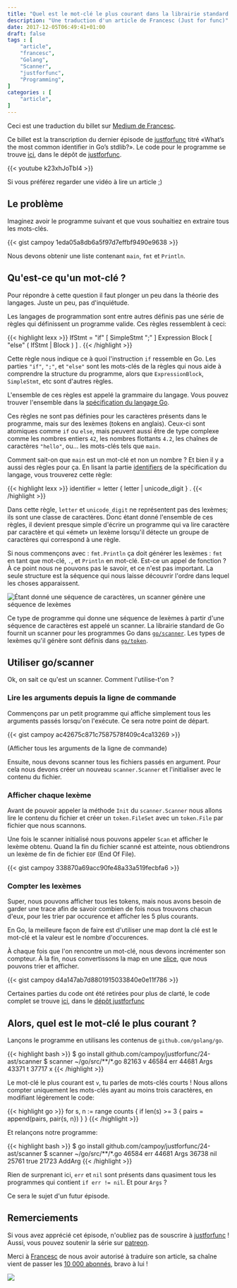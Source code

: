 ```yaml
---
title: "Quel est le mot-clé le plus courant dans la librairie standard Go ?"
description: "Une traduction d'un article de Francesc (Just for func)"
date: 2017-12-05T06:49:41+01:00
draft: false
tags : [
    "article",
    "francesc",
    "Golang",
    "Scanner",
    "justforfunc",
    "Programming",
]
categories : [
    "article",
]
---
```


Ceci est une traduction du billet sur [Medium de Francesc](https://medium.com/@francesc/whats-the-most-common-identifier-in-go-s-stdlib-e468f3c9c7d9).

Ce billet est la transcription du dernier épisode de [justforfunc](http://justforfunc.com/) titré «What’s the most common identifier in Go’s stdlib?». Le code pour le programme se trouve [ici](https://github.com/campoy/justforfunc/blob/master/24-ast/scanner/main.go), dans le dépôt de [justforfunc](https://github.com/campoy/justforfunc).

{{< youtube k23xhJoTbI4 >}}

Si vous préférez regarder une vidéo à lire un article ;)

## Le problème

Imaginez avoir le programme suivant et que vous souhaitiez en extraire tous les mots-clés.


{{< gist campoy 1eda05a8db6a5f97d7effbf9490e9638 >}}

Nous devons obtenir une liste contenant `main`, `fmt` et `Println`.

## Qu'est-ce qu'un mot-clé ?

Pour répondre à cette question il faut plonger un peu dans la théorie des langages. Juste un peu, pas d'inquiétude.

Les langages de programmation sont entre autres définis pas une série de règles qui définissent un programme valide. Ces règles ressemblent à ceci:

{{< highlight lexx >}}
IfStmt = "if" [ SimpleStmt ";" ] Expression Block [ "else" ( 
IfStmt | Block ) ] .
{{< /highlight >}}

Cette règle nous indique ce à quoi l'instruction `if` ressemble en Go. Les parties `"if"`, `";"`, et `"else"` sont les mots-clés de la règles qui nous aide à comprendre la structure du programme, alors que `ExpressionBlock`, `SimpleStmt`, etc sont d'autres règles.

L'ensemble de ces règles est appelé la grammaire du langage. Vous pouvez trouver l'ensemble dans la [spécification du langage Go](https://golang.org/ref/spec).

Ces règles ne sont pas définies pour les caractères présents dans le programme, mais sur des lexèmes (tokens en anglais). Ceux-ci sont atomiques comme `if` ou `else`, mais peuvent aussi être de type complexe comme les nombres entiers `42`, les nombres flottants `4.2`, les chaînes de caractères `"hello"`, ou... les mots-clés tels que `main`.

Comment sait-on que `main` est un mot-clé et non un nombre ? Et bien il y a aussi des règles pour ça. En lisant la partie [identifiers](https://golang.org/ref/spec#identifier) de la spécification du langage, vous trouverez cette règle:

{{< highlight lexx >}}
identifier = letter { letter | unicode_digit } .
{{< /highlight >}}

Dans cette règle, `letter` et `unicode_digit` ne représentent pas des lexèmes; ils sont une classe de caractères. Donc étant donné l'ensemble de ces règles, il devient presque simple d'écrire un programme qui va lire caractère par caractère et qui «émet» un lexème lorsqu'il détecte un groupe de caractères qui correspond à une règle.

Si nous commençons avec : `fmt.Println` ça doit générer les lexèmes : `fmt` en tant que mot-clé, `.`, et `Println` en mot-clé. Est-ce un appel de fonction ? À ce point nous ne pouvons pas le savoir, et ce n'est pas important. La seule structure est la séquence qui nous laisse découvrir l'ordre dans lequel les choses apparaissent.

![Étant donné une séquence de caractères, un scanner génère une séquence de lexèmes](/img/post/mots-cles_lexemes.png)

Ce type de programme qui donne une séquence de lexèmes à partir d'une séquence de caractères est appelé un scanner. La librairie standard de Go fournit un scanner pour les programmes Go dans [`go/scanner`](https://golang.org/pkg/go/scanner/). Les types de lexèmes qu'il génère sont définis dans [`go/token`](https://golang.org/pkg/go/token/).

## Utiliser go/scanner

Ok, on sait ce qu'est un scanner. Comment l'utilise-t'on ?

### Lire les arguments depuis la ligne de commande

Commençons par un petit programme qui affiche simplement tous les arguments passés lorsqu'on l'exécute. Ce sera notre point de départ.

{{< gist campoy ac42675c871c7587578f409c4ca13269 >}}

(Afficher tous les arguments de la ligne de commande)

Ensuite, nous devons scanner tous les fichiers passés en argument. Pour cela nous devons créer un nouveau `scanner.Scanner` et l'initialiser avec le contenu du fichier.

### Afficher chaque lexème

Avant de pouvoir appeler la méthode `Init` du `scanner.Scanner` nous allons lire le contenu du fichier et créer un `token.FileSet` avec un `token.File` par fichier que nous scannons.

Une fois le scanner initialisé nous pouvons appeler `Scan` et afficher le lexème obtenu. Quand la fin du fichier scanné est atteinte, nous obtiendrons un lexème de fin de fichier `EOF` (End Of File).

{{< gist campoy 338870a69acc90fe48a33a519fecbfa6 >}}

### Compter les lexèmes

Super, nous pouvons afficher tous les tokens, mais nous avons besoin de garder une trace afin de savoir combien de fois nous trouvons chacun d'eux, pour les trier par occurence et afficher les 5 plus courants.

En Go, la meilleure façon de faire est d'utiliser une map dont la clé est le mot-clé et la valeur est le nombre d'occurences.

À chaque fois que l'on rencontre un mot-clé, nous devons incrémenter son compteur. À la fin, nous convertissons la map en une [slice](https://blog.golang.org/go-slices-usage-and-internals), que nous pouvons trier et afficher.

{{< gist campoy d4a147ab7d8801915033840e0e11f786 >}}

Certaines parties du code ont été retirées pour plus de clarté, le code complet se trouve [ici](https://github.com/campoy/justforfunc/blob/master/24-ast/scanner/main.go), dans le [dépôt justforfunc](https://github.com/campoy/justforfunc)

## Alors, quel est le mot-clé le plus courant ?

Lançons le programme en utilisans les contenus de `github.com/golang/go`.

{{< highlight bash >}}
$ go install github.com/campoy/justforfunc/24-ast/scanner
$ scanner ~/go/src/**/*.go
 82163 v
 46584 err
 44681 Args
 43371 t
 37717 x
{{< /highlight >}}

Le mot-clé le plus courant est `v`, tu parles de mots-clés courts ! Nous allons compter uniquement les mots-clés ayant au moins trois caractères, en modifiant légèrement le code:

{{< highlight go >}}
for s, n := range counts {
	if len(s) >= 3 {
		pairs = append(pairs, pair{s, n})
	}
}
{{< /highlight >}}

Et relançons notre programme:

{{< highlight bash >}}
$ go install github.com/campoy/justforfunc/24-ast/scanner
$ scanner ~/go/src/**/*.go
 46584 err
 44681 Args
 36738 nil
 25761 true
 21723 AddArg
{{< /highlight >}}

Rien de surprenant ici, `err` et `nil` sont présents dans quasiment tous les programmes qui contient `if err != nil`. Et pour `Args` ?

Ce sera le sujet d'un futur épisode.

## Remerciements

Si vous avez apprécié cet épisode, n'oubliez pas de souscrire à [justforfunc](http://justforfunc.com/) ! Aussi, vous pouvez soutenir la série sur [patreon](https://patreon.com/justforfunc).

Merci à [Francesc](https://twitter.com/francesc) de nous avoir autorisé à traduire son article, sa chaîne vient de passer les [10 000 abonnés](https://www.youtube.com/watch?v=kuted8F2KJw), bravo à lui !

![](http://campoy.cat/l/happy.gif)

